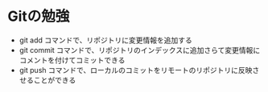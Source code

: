 # Gitの勉強
- git add コマンドで、リポジトリに変更情報を追加する
- git commit コマンドで、リポジトリのインデックスに追加さらて変更情報にコメントを付けてコミットできる
- git push コマンドで、ローカルのコミットをリモートのリポジトリに反映させることができる
